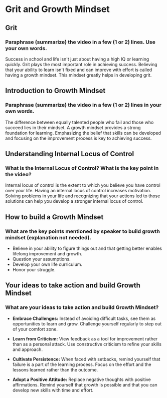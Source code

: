 # Grit and Growth Mindset
## Grit
### Paraphrase (summarize) the video in a few (1 or 2) lines. Use your own words.

Success in school and life isn't just about having a high IQ or learning quickly. Grit plays the most important role in achieving success. Believing that your ability to learn isn't fixed and can improve with effort is called having a growth mindset. This mindset greatly helps in developing grit.

## Introduction to Growth Mindset
### Paraphrase (summarize) the video in a few (1 or 2) lines in your own words.
The difference between equally talented people who fail and those who succeed lies in their mindset. A growth mindset provides a strong foundation for learning. Emphasizing the belief that skills can be developed and focusing on the improvement process is key to achieving success.

## Understanding Internal Locus of Control
### What is the Internal Locus of Control? What is the key point in the video?
Internal locus of control is the extent to which you believe you have control over your life. Having an internal locus of control increases motivation. Solving problems in your life and recognizing that your actions led to those solutions can help you develop a stronger internal locus of control.

## How to build a Growth Mindset
### What are the key points mentioned by speaker to build growth mindset (explanation not needed).
- Believe in your ability to figure things out and that getting better enables lifelong improvement and growth.
- Question your assumptions.
- Develop your own life curriculum.
- Honor your struggle.

## Your ideas to take action and build Growth Mindset
### What are your ideas to take action and build Growth Mindset?
- **Embrace Challenges:** Instead of avoiding difficult tasks, see them as opportunities to learn and grow. Challenge yourself regularly to step out of your comfort zone.

- **Learn from Criticism:** View feedback as a tool for improvement rather than as a personal attack. Use constructive criticism to refine your skills and approach.

- **Cultivate Persistence:** When faced with setbacks, remind yourself that failure is a part of the learning process. Focus on the effort and the lessons learned rather than the outcome.

- **Adopt a Positive Attitude:** Replace negative thoughts with positive affirmations. Remind yourself that growth is possible and that you can develop new skills with time and effort.